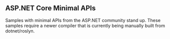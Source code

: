 ## ASP.NET Core Minimal APIs

Samples with minimal APIs from the ASP.NET community stand up. These samples require a newer compiler that is currently being manually built from dotnet/roslyn. 

